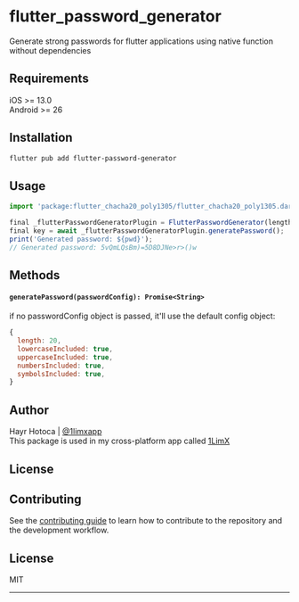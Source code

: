 # flutter_password_generator

Generate strong passwords for flutter applications using native function without dependencies

## Requirements

iOS >= 13.0\
Android >= 26


## Installation

```sh
flutter pub add flutter-password-generator
```

## Usage


```js
import 'package:flutter_chacha20_poly1305/flutter_chacha20_poly1305.dart';

final _flutterPasswordGeneratorPlugin = FlutterPasswordGenerator(length: 24);
final key = await _flutterPasswordGeneratorPlugin.generatePassword();
print('Generated password: ${pwd}');
// Generated password: 5vQmLQsBm)=5D8DJNe>r>()w
```

## Methods

#### `generatePassword(passwordConfig): Promise<String>`
if no passwordConfig object is passed, it'll use the default config object:

```js
{
  length: 20,
  lowercaseIncluded: true,
  uppercaseIncluded: true,
  numbersIncluded: true,
  symbolsIncluded: true,
}
```

## Author

Hayr Hotoca | [@1limxapp](https://twitter.com/1limxapp)\
This package is used in my cross-platform app called [1LimX](https://1limx.com/)
## License

## Contributing

See the [contributing guide](CONTRIBUTING.md) to learn how to contribute to the repository and the development workflow.

## License

MIT

---